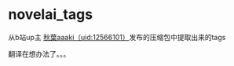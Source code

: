 # novelai_tags
从b站up主 [秋葉aaaki（uid:12566101）](https://space.bilibili.com/12566101)发布的压缩包中提取出来的tags

翻译在想办法了。。。
